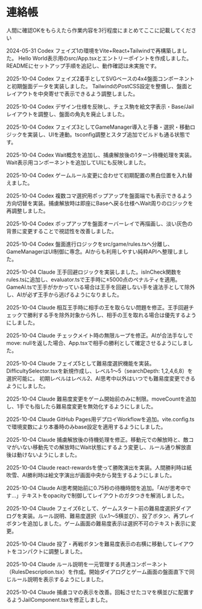 # 連絡帳

人間に確認OKをもらえたら作業内容を3行程度にまとめてここに記載してください

2024-05-31 Codex
フェイズ1の環境をVite+React+Tailwindで再構築しました。
Hello World表示用のsrc/App.tsxとエントリーポイントを作成しました。
READMEにセットアップ手順を追記し、動作確認は未実施です。

2025-10-04 Codex
フェイズ2着手としてSVGベースの4x4盤面コンポーネントと初期盤面データを実装しました。
TailwindのPostCSS設定を整備し、盤面とレイアウトを中央寄せで表示できるよう調整しました。

2025-10-04 Codex
デザイン仕様を反映し、チェス駒を絵文字表示・Base/Jailレイアウトを調整し、盤面の角丸を廃止しました。

2025-10-04 Codex
フェイズ3としてGameManager導入と手番・選択・移動ロジックを実装し、UIを連動。tsconfig調整とスタブ追加でビルドも通る状態です。

2025-10-04 Codex
Wait概念を追加し、捕虜解放後の1ターン待機処理を実装。Wait表示用コンポーネントを追加してUIにも反映しました。

2025-10-04 Codex
ゲームルール変更に合わせて初期配置の黒白位置を入れ替えました。

2025-10-04 Codex
複数コマ選択用ポップアップを盤面端でも表示できるよう方向切替を実装。捕虜解放時は即座にBaseへ戻る仕様へWait周りのロジックを再調整しました。

2025-10-04 Codex
ポップアップを盤面オーバーレイで再描画し、淡い灰色の背景に変更することで視認性を改善しました。

2025-10-04 Codex
盤面進行ロジックをsrc/game/rules.tsへ分離し、GameManagerはUI制御に専念。AIからも利用しやすい純粋APIへ整理しました。

2025-10-04 Claude
王手回避ロジックを実装しました。isInCheck関数をrules.tsに追加し、evaluator.tsで王手時に±5000点のペナルティを適用。
GameAI.tsで王手がかかっている場合は王手を回避しない手を違法手として除外し、AIが必ず王手から逃げるようになりました。

2025-10-04 Claude
相互王手時に相手の王を取らない問題を修正。王手回避チェックで勝利する手を除外対象から外し、相手の王を取れる場合は優先するようにしました。

2025-10-04 Claude
チェックメイト時の無限ループを修正。AIが合法手なしでmove: nullを返した場合、App.tsxで相手の勝利として確定させるようにしました。

2025-10-04 Claude
フェイズ5として難易度選択機能を実装。DifficultySelector.tsxを新規作成し、レベル1〜5（searchDepth: 1,2,4,6,8）を選択可能に。
初期レベルはレベル2、AI思考中以外はいつでも難易度変更できるようにしました。

2025-10-04 Claude
難易度変更をゲーム開始前のみに制限。moveCountを追加し、1手でも指したら難易度変更を無効化するようにしました。

2025-10-04 Claude
GitHub Pages用デプロイWorkflowを追加。vite.config.tsで環境変数により本番時のみbase設定を適用するようにしました。

2025-10-04 Claude
捕虜解放後の待機処理を修正。移動元での解放時と、敵コマがいない移動先での解放時にWait状態にするよう変更し、ルール通り解放直後は動けないようにしました。

2025-10-04 Claude
react-rewardsを使って勝敗演出を実装。人間勝利時は紙吹雪、AI勝利時は絵文字演出が画面中央から発生するようにしました。

2025-10-04 Claude
AI思考開始前に0.75秒の待機時間を追加。「AIが思考中です…」テキストをopacityで制御してレイアウトのガタつきを解消しました。

2025-10-04 Claude
フェイズ6として、ゲームスタート前の難易度選択ダイアログを実装。ルール説明、難易度選択（Lv.1〜5横並び）、投了ボタン、再プレイボタンを追加しました。ゲーム画面の難易度表示は選択不可のテキスト表示に変更。

2025-10-04 Claude
投了・再戦ボタンを難易度表示の右横に移動してレイアウトをコンパクトに調整しました。

2025-10-04 Claude
ルール説明を一元管理する共通コンポーネント（RulesDescription.tsx）を作成。開始ダイアログとゲーム画面の盤面直下で同じルール説明を表示するようにしました。

2025-10-04 Claude
捕虜コマの表示を改善。回転させたコマを横並びに配置するようJailComponent.tsxを修正しました。
